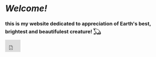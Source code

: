 # ***Welcome!***
###  this is my website dedicated to appreciation of Earth's best, brightest and beautifulest creature! 𓆏

<iframe width="50" height="40" src="https://www.youtube.com/embed/1dETo64bvJA" title="YouTube video player" frameborder="0" allow="accelerometer; autoplay; clipboard-write; encrypted-media; gyroscope; picture-in-picture; web-share" allowfullscreen></iframe>



